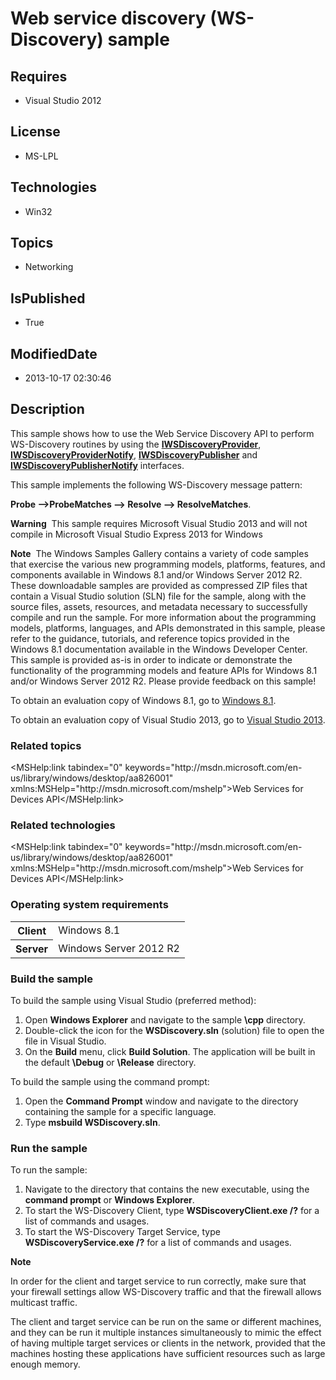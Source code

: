 # Web service discovery (WS-Discovery) sample
## Requires
* Visual Studio 2012
## License
* MS-LPL
## Technologies
* Win32
## Topics
* Networking
## IsPublished
* True
## ModifiedDate
* 2013-10-17 02:30:46
## Description

<div id="mainSection">
<p>This sample shows how to use the Web Service Discovery API to perform WS-Discovery routines by using the
<a href="http://msdn.microsoft.com/en-us/library/windows/desktop/aa386012"><b>IWSDiscoveryProvider</b></a>,
<a href="http://msdn.microsoft.com/en-us/library/windows/desktop/aa386013"><b>IWSDiscoveryProviderNotify</b></a>,
<a href="http://msdn.microsoft.com/en-us/library/windows/desktop/aa386025"><b>IWSDiscoveryPublisher</b></a> and
<a href="http://msdn.microsoft.com/en-us/library/windows/desktop/aa386026"><b>IWSDiscoveryPublisherNotify</b></a> interfaces.</p>
<p>This sample implements the following WS-Discovery message pattern:</p>
<p><b>Probe --&gt;ProbeMatches --&gt; Resolve --&gt; ResolveMatches</b>.</p>
<p class="note"><b>Warning</b>&nbsp;&nbsp;This sample requires Microsoft Visual Studio&nbsp;2013 and will not compile in Microsoft Visual Studio Express&nbsp;2013 for Windows</p>
<p class="note"><b>Note</b>&nbsp;&nbsp;The Windows Samples Gallery contains a variety of code samples that exercise the various new programming models, platforms, features, and components available in Windows&nbsp;8.1 and/or Windows Server&nbsp;2012&nbsp;R2. These downloadable samples
 are provided as compressed ZIP files that contain a Visual Studio solution (SLN) file for the sample, along with the source files, assets, resources, and metadata necessary to successfully compile and run the sample. For more information about the programming
 models, platforms, languages, and APIs demonstrated in this sample, please refer to the guidance, tutorials, and reference topics provided in the Windows&nbsp;8.1 documentation available in the Windows Developer Center. This sample is provided as-is in order to
 indicate or demonstrate the functionality of the programming models and feature APIs for Windows&nbsp;8.1 and/or Windows Server&nbsp;2012&nbsp;R2. Please provide feedback on this sample!</p>
<p>To obtain an evaluation copy of Windows&nbsp;8.1, go to <a href="http://go.microsoft.com/fwlink/p/?linkid=301696">
Windows&nbsp;8.1</a>.</p>
<p>To obtain an evaluation copy of Visual Studio&nbsp;2013, go to <a href="http://go.microsoft.com/fwlink/p/?linkid=301697">
Visual Studio&nbsp;2013</a>.</p>
<h3><a id="related_topics"></a>Related topics</h3>
<dl><dt>&lt;MSHelp:link tabindex=&quot;0&quot; keywords=&quot;http://msdn.microsoft.com/en-us/library/windows/desktop/aa826001&quot; xmlns:MSHelp=&quot;http://msdn.microsoft.com/mshelp&quot;&gt;Web Services for Devices API&lt;/MSHelp:link&gt;
</dt></dl>
<h3>Related technologies</h3>
&lt;MSHelp:link tabindex=&quot;0&quot; keywords=&quot;http://msdn.microsoft.com/en-us/library/windows/desktop/aa826001&quot; xmlns:MSHelp=&quot;http://msdn.microsoft.com/mshelp&quot;&gt;Web Services for Devices API&lt;/MSHelp:link&gt;
<h3>Operating system requirements</h3>
<table>
<tbody>
<tr>
<th>Client</th>
<td><dt>Windows&nbsp;8.1 </dt></td>
</tr>
<tr>
<th>Server</th>
<td><dt>Windows Server&nbsp;2012&nbsp;R2 </dt></td>
</tr>
</tbody>
</table>
<h3>Build the sample</h3>
<p>To build the sample using Visual Studio (preferred method):</p>
<ol>
<li>Open <b>Windows Explorer</b> and navigate to the sample <b>\cpp</b> directory.
</li><li>Double-click the icon for the <b>WSDiscovery.sln</b> (solution) file to open the file in Visual Studio.
</li><li>On the <b>Build</b> menu, click <b>Build Solution</b>. The application will be built in the default
<b>\Debug</b> or <b>\Release</b> directory. </li></ol>
<p>To build the sample using the command prompt:</p>
<ol>
<li>Open the <b>Command Prompt</b> window and navigate to the directory containing the sample for a specific language.
</li><li>Type <b>msbuild WSDiscovery.sln</b>. </li></ol>
<h3>Run the sample</h3>
<p>To run the sample:</p>
<ol>
<li>Navigate to the directory that contains the new executable, using the <b>command prompt</b> or
<b>Windows Explorer</b>. </li><li>To start the WS-Discovery Client, type <b>WSDiscoveryClient.exe /?</b> for a list of commands and usages.
</li><li>To start the WS-Discovery Target Service, type <b>WSDiscoveryService.exe /?</b> for a list of commands and usages.
</li></ol>
<p class="note"><b>Note</b>&nbsp;&nbsp;</p>
<p class="note">In order for the client and target service to run correctly, make sure that your firewall settings allow WS-Discovery traffic and that the firewall allows multicast traffic.
</p>
<p class="note">The client and target service can be run on the same or different machines, and they can be run it multiple instances simultaneously to mimic the effect of having multiple target services or clients in the network, provided that the machines
 hosting these applications have sufficient resources such as large enough memory.</p>
<p></p>
</div>
